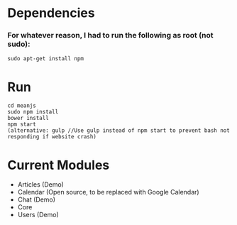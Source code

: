 # Dependencies
### For whatever reason, I had to run the following as root (not sudo):
 ```
 sudo apt-get install npm
 ```

# Run
  ```
  cd meanjs
  sudo npm install
  bower install
  npm start
  (alternative: gulp //Use gulp instead of npm start to prevent bash not responding if website crash)
  ```

# Current Modules
- Articles (Demo)
- Calendar (Open source, to be replaced with Google Calendar)
- Chat (Demo)
- Core
- Users (Demo)
